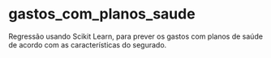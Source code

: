 # gastos_com_planos_saude
Regressão usando Scikit Learn, para prever os gastos com planos de saúde de acordo com as características do segurado.
